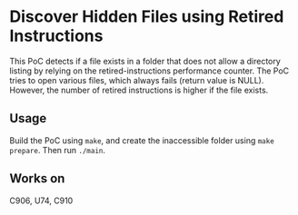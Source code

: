 # Discover Hidden Files using Retired Instructions

This PoC detects if a file exists in a folder that does not allow a directory listing by relying on the retired-instructions performance counter. 
The PoC tries to open various files, which always fails (return value is NULL). 
However, the number of retired instructions is higher if the file exists. 

## Usage
Build the PoC using `make`, and create the inaccessible folder using `make prepare`. 
Then run `./main`. 

## Works on 
C906, U74, C910